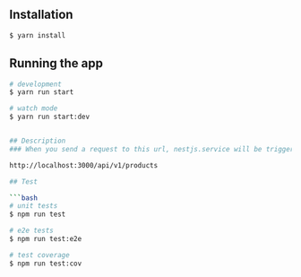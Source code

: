 ## Installation

```bash
$ yarn install
```

## Running the app

```bash
# development
$ yarn run start

# watch mode
$ yarn run start:dev


## Description
### When you send a request to this url, nestjs.service will be triggered and create the product with random information.

http://localhost:3000/api/v1/products

## Test

```bash
# unit tests
$ npm run test

# e2e tests
$ npm run test:e2e

# test coverage
$ npm run test:cov
```

